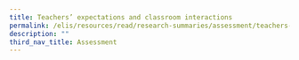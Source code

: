 ```yaml
---
title: Teachers’ expectations and classroom interactions
permalink: /elis/resources/read/research-summaries/assessment/teachers-expectations-and-classroom-interactions/
description: ""
third_nav_title: Assessment
---
```

